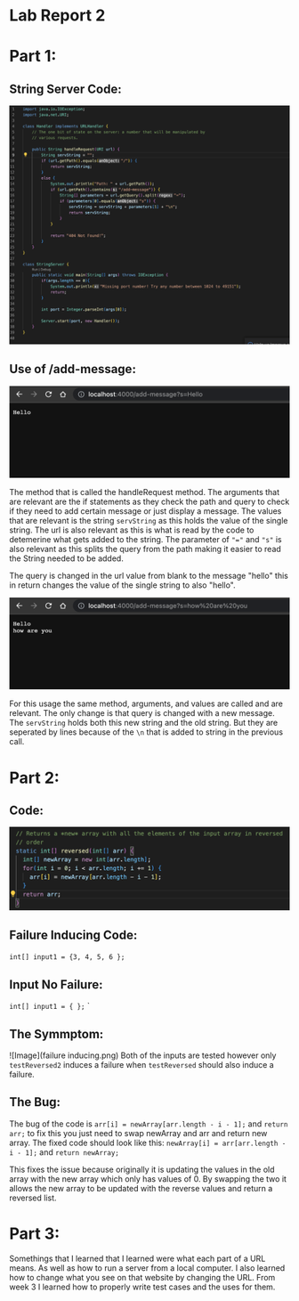 # Lab Report 2

# Part 1:
## String Server Code: 
![Image](StringServerCode.png)

## Use of /add-message:
![Image](addmessage1.png)

The method that is called the handleRequest method.
The arguments that are relevant are the if statements as they check the path and query to check if they need to add certain message or just display a message.
The values that are relevant is the string `servString` as this holds the value of the single string. The url is also relevant as this is what is read by the code to detemerine what gets added to the string. The parameter of `"="` and `"s"` is also relevant as this splits the query from the path making it easier to read the String needed to be added.

The query is changed in the url value from blank to the message "hello" this in return changes the value of the single string to also "hello". 

![Image](addmessage2.png)

For this usage the same method, arguments, and values are called and are relevant. The only change is that query is changed with a new message. The `servString` holds both this new string and the old string. But they are seperated by lines because of the `\n` that is added to string in the previous call.

# Part 2:
## Code:
![Image](codebug.png)

## Failure Inducing Code:
`int[] input1 = {3, 4, 5, 6 };`

## Input No Failure:
`int[] input1 = { };`
  `
## The Symmptom:
 ![Image](failure inducing.png)
 Both of the inputs are tested however only `testReversed2` induces a failure when `testReversed` should also induce a failure.
 
## The Bug:
 The bug of the code is `arr[i] = newArray[arr.length - i - 1];` and `return arr;` to fix this you just need to swap newArray and arr and return new array.
 The fixed code should look like this: `newArray[i] = arr[arr.length - i - 1];` and `return newArray;`
 
 This fixes the issue because originally it is updating the values in the old array with the new array which only has values of 0. By swapping the two it allows the new array to be updated with the reverse values and return a reversed list. 
 
# Part 3:
Somethings that I learned that I learned were what each part of a URL means. As well as how to run a server from a local computer. I also learned how to change what you see on that website by changing the URL. From week 3 I learned how to properly write test cases and the uses for them.
